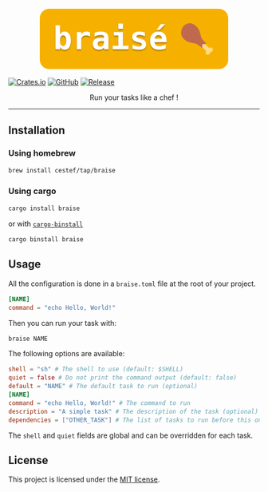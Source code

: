 <p align="center" >
    <img src="assets/header.png" alt="braisé" style="width: 75%" />
</p>

[![Crates.io](https://img.shields.io/crates/v/braise)](https://crates.io/crates/braise)
[![GitHub](https://img.shields.io/github/license/cestef/braise)](LICENSE)
[![Release](https://img.shields.io/github/v/release/cestef/braise)](https://github.com/cestef/braise/releases/latest)

<p align="center">Run your tasks like a chef !</p>

---

<!-- /bʁɛze/ -->

## Installation

### Using homebrew

```bash
brew install cestef/tap/braise
```

### Using cargo

```bash
cargo install braise
```

or with [`cargo-binstall`](https://github.com/cargo-bins/cargo-binstall)

```bash
cargo binstall braise
```

## Usage

All the configuration is done in a `braise.toml` file at the root of your project.

```toml
[NAME]
command = "echo Hello, World!"
```

Then you can run your task with:

```bash
braise NAME
```

The following options are available:

```toml
shell = "sh" # The shell to use (default: $SHELL)
quiet = false # Do not print the command output (default: false)
default = "NAME" # The default task to run (optional)
[NAME]
command = "echo Hello, World!" # The command to run
description = "A simple task" # The description of the task (optional)
dependencies = ["OTHER_TASK"] # The list of tasks to run before this one (optional)
```

The `shell` and `quiet` fields are global and can be overridden for each task.

## License

This project is licensed under the [MIT license](LICENSE).

